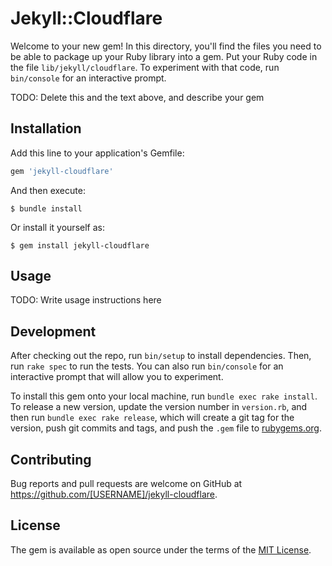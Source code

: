 # Jekyll::Cloudflare

Welcome to your new gem! In this directory, you'll find the files you need to be able to package up your Ruby library into a gem. Put your Ruby code in the file `lib/jekyll/cloudflare`. To experiment with that code, run `bin/console` for an interactive prompt.

TODO: Delete this and the text above, and describe your gem

## Installation

Add this line to your application's Gemfile:

```ruby
gem 'jekyll-cloudflare'
```

And then execute:

    $ bundle install

Or install it yourself as:

    $ gem install jekyll-cloudflare

## Usage

TODO: Write usage instructions here

## Development

After checking out the repo, run `bin/setup` to install dependencies. Then, run `rake spec` to run the tests. You can also run `bin/console` for an interactive prompt that will allow you to experiment.

To install this gem onto your local machine, run `bundle exec rake install`. To release a new version, update the version number in `version.rb`, and then run `bundle exec rake release`, which will create a git tag for the version, push git commits and tags, and push the `.gem` file to [rubygems.org](https://rubygems.org).

## Contributing

Bug reports and pull requests are welcome on GitHub at https://github.com/[USERNAME]/jekyll-cloudflare.


## License

The gem is available as open source under the terms of the [MIT License](https://opensource.org/licenses/MIT).
